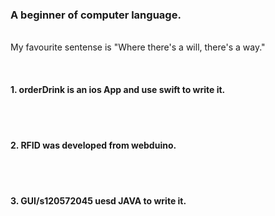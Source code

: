 <h3>A beginner of computer language.</h3> 
<br>My favourite sentense is "Where there's a will, there's a way."</br>


<br><h4>1. orderDrink is an ios App and use swift to write it.</h4></br>
<br><h4>2. RFID was developed from webduino.</h4></br>
<br><h4>3. GUI/s120572045 uesd JAVA to write it.</h4></br>
